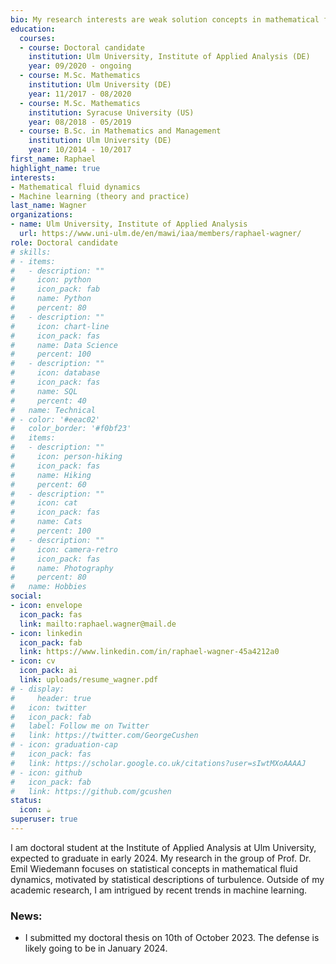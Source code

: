 ```yaml
---
bio: My research interests are weak solution concepts in mathematical fluid mechanics. In particular statistical and measure-valued solutions.
education:
  courses:
  - course: Doctoral candidate
    institution: Ulm University, Institute of Applied Analysis (DE)
    year: 09/2020 - ongoing
  - course: M.Sc. Mathematics
    institution: Ulm University (DE)
    year: 11/2017 - 08/2020
  - course: M.Sc. Mathematics
    institution: Syracuse University (US)
    year: 08/2018 - 05/2019
  - course: B.Sc. in Mathematics and Management
    institution: Ulm University (DE)
    year: 10/2014 - 10/2017
first_name: Raphael
highlight_name: true
interests:
- Mathematical fluid dynamics
- Machine learning (theory and practice)
last_name: Wagner
organizations:
- name: Ulm University, Institute of Applied Analysis
  url: https://www.uni-ulm.de/en/mawi/iaa/members/raphael-wagner/
role: Doctoral candidate
# skills:
# - items:
#   - description: ""
#     icon: python
#     icon_pack: fab
#     name: Python
#     percent: 80
#   - description: ""
#     icon: chart-line
#     icon_pack: fas
#     name: Data Science
#     percent: 100
#   - description: ""
#     icon: database
#     icon_pack: fas
#     name: SQL
#     percent: 40
#   name: Technical
# - color: '#eeac02'
#   color_border: '#f0bf23'
#   items:
#   - description: ""
#     icon: person-hiking
#     icon_pack: fas
#     name: Hiking
#     percent: 60
#   - description: ""
#     icon: cat
#     icon_pack: fas
#     name: Cats
#     percent: 100
#   - description: ""
#     icon: camera-retro
#     icon_pack: fas
#     name: Photography
#     percent: 80
#   name: Hobbies
social:
- icon: envelope
  icon_pack: fas
  link: mailto:raphael.wagner@mail.de
- icon: linkedin
  icon_pack: fab
  link: https://www.linkedin.com/in/raphael-wagner-45a4212a0
- icon: cv
  icon_pack: ai
  link: uploads/resume_wagner.pdf
# - display:
#     header: true
#   icon: twitter
#   icon_pack: fab
#   label: Follow me on Twitter
#   link: https://twitter.com/GeorgeCushen
# - icon: graduation-cap
#   icon_pack: fas
#   link: https://scholar.google.co.uk/citations?user=sIwtMXoAAAAJ
# - icon: github
#   icon_pack: fab
#   link: https://github.com/gcushen
status:
  icon: ☕️
superuser: true
---
```


I am doctoral student at the Institute of Applied Analysis at Ulm University, expected to graduate in early 2024. My research in the group of Prof. Dr. Emil Wiedemann focuses on statistical concepts in mathematical fluid dynamics, motivated by statistical descriptions of turbulence. Outside of my academic research, I am intrigued by recent trends in machine learning.

### News:
 - I submitted my doctoral thesis on 10th of October 2023. The defense is likely going to be in January 2024. 
